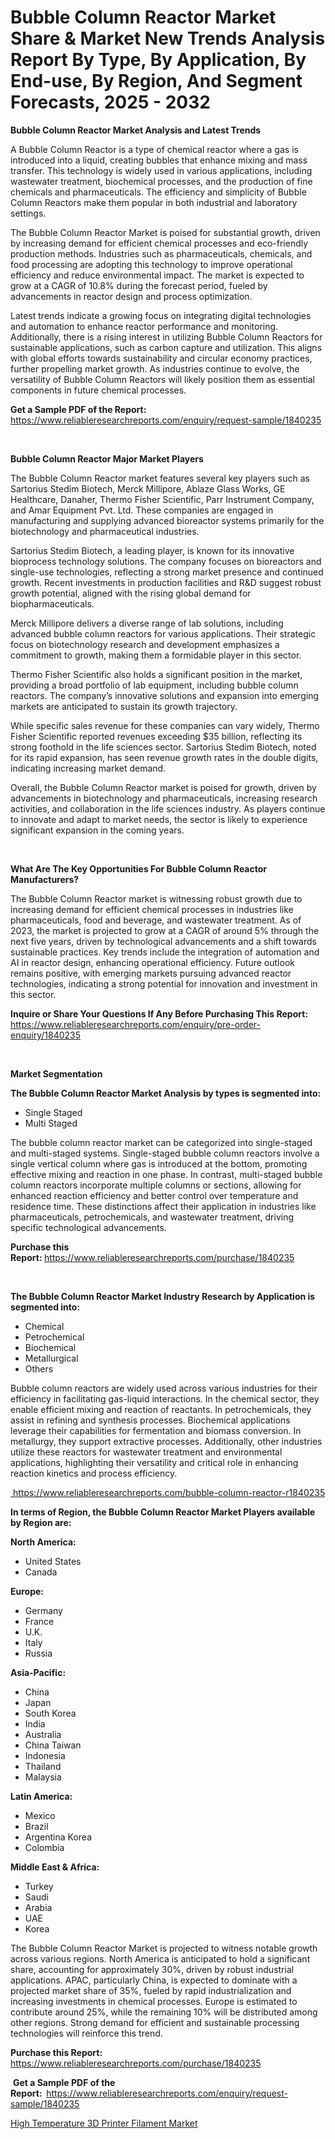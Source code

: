 <p><h1>Bubble Column Reactor Market Share & Market New Trends Analysis Report By Type, By Application, By End-use, By Region, And Segment Forecasts, 2025 - 2032</h1></p><p><strong>Bubble Column Reactor Market Analysis and Latest Trends</strong></p>
<p><p>A Bubble Column Reactor is a type of chemical reactor where a gas is introduced into a liquid, creating bubbles that enhance mixing and mass transfer. This technology is widely used in various applications, including wastewater treatment, biochemical processes, and the production of fine chemicals and pharmaceuticals. The efficiency and simplicity of Bubble Column Reactors make them popular in both industrial and laboratory settings.</p><p>The Bubble Column Reactor Market is poised for substantial growth, driven by increasing demand for efficient chemical processes and eco-friendly production methods. Industries such as pharmaceuticals, chemicals, and food processing are adopting this technology to improve operational efficiency and reduce environmental impact. The market is expected to grow at a CAGR of 10.8% during the forecast period, fueled by advancements in reactor design and process optimization.</p><p>Latest trends indicate a growing focus on integrating digital technologies and automation to enhance reactor performance and monitoring. Additionally, there is a rising interest in utilizing Bubble Column Reactors for sustainable applications, such as carbon capture and utilization. This aligns with global efforts towards sustainability and circular economy practices, further propelling market growth. As industries continue to evolve, the versatility of Bubble Column Reactors will likely position them as essential components in future chemical processes.</p></p>
<p><strong>Get a Sample PDF of the Report:&nbsp;</strong> <a href="https://www.reliableresearchreports.com/enquiry/request-sample/1840235?utm_campaign=3309&utm_medium=2&utm_source=Github&utm_content=ia&utm_term=02042025&utm_id=bubble-column-reactor">https://www.reliableresearchreports.com/enquiry/request-sample/1840235</a></p>
<p>&nbsp;</p>
<p><strong>Bubble Column Reactor Major Market Players</strong></p>
<p><p>The Bubble Column Reactor market features several key players such as Sartorius Stedim Biotech, Merck Millipore, Ablaze Glass Works, GE Healthcare, Danaher, Thermo Fisher Scientific, Parr Instrument Company, and Amar Equipment Pvt. Ltd. These companies are engaged in manufacturing and supplying advanced bioreactor systems primarily for the biotechnology and pharmaceutical industries.</p><p>Sartorius Stedim Biotech, a leading player, is known for its innovative bioprocess technology solutions. The company focuses on bioreactors and single-use technologies, reflecting a strong market presence and continued growth. Recent investments in production facilities and R&D suggest robust growth potential, aligned with the rising global demand for biopharmaceuticals.</p><p>Merck Millipore delivers a diverse range of lab solutions, including advanced bubble column reactors for various applications. Their strategic focus on biotechnology research and development emphasizes a commitment to growth, making them a formidable player in this sector.</p><p>Thermo Fisher Scientific also holds a significant position in the market, providing a broad portfolio of lab equipment, including bubble column reactors. The company’s innovative solutions and expansion into emerging markets are anticipated to sustain its growth trajectory.</p><p>While specific sales revenue for these companies can vary widely, Thermo Fisher Scientific reported revenues exceeding $35 billion, reflecting its strong foothold in the life sciences sector. Sartorius Stedim Biotech, noted for its rapid expansion, has seen revenue growth rates in the double digits, indicating increasing market demand.</p><p>Overall, the Bubble Column Reactor market is poised for growth, driven by advancements in biotechnology and pharmaceuticals, increasing research activities, and collaboration in the life sciences industry. As players continue to innovate and adapt to market needs, the sector is likely to experience significant expansion in the coming years.</p></p>
<p>&nbsp;</p>
<p><strong>What Are The Key Opportunities For Bubble Column Reactor Manufacturers?</strong></p>
<p><p>The Bubble Column Reactor market is witnessing robust growth due to increasing demand for efficient chemical processes in industries like pharmaceuticals, food and beverage, and wastewater treatment. As of 2023, the market is projected to grow at a CAGR of around 5% through the next five years, driven by technological advancements and a shift towards sustainable practices. Key trends include the integration of automation and AI in reactor design, enhancing operational efficiency. Future outlook remains positive, with emerging markets pursuing advanced reactor technologies, indicating a strong potential for innovation and investment in this sector.</p></p>
<p><strong>Inquire or Share Your Questions If Any Before Purchasing This Report:</strong> <a href="https://www.reliableresearchreports.com/enquiry/pre-order-enquiry/1840235?utm_campaign=3309&utm_medium=2&utm_source=Github&utm_content=ia&utm_term=02042025&utm_id=bubble-column-reactor">https://www.reliableresearchreports.com/enquiry/pre-order-enquiry/1840235</a></p>
<p>&nbsp;</p>
<p><strong>Market Segmentation</strong></p>
<p><strong>The Bubble Column Reactor Market Analysis by types is segmented into:</strong></p>
<p><ul><li>Single Staged</li><li>Multi Staged</li></ul></p>
<p><p>The bubble column reactor market can be categorized into single-staged and multi-staged systems. Single-staged bubble column reactors involve a single vertical column where gas is introduced at the bottom, promoting effective mixing and reaction in one phase. In contrast, multi-staged bubble column reactors incorporate multiple columns or sections, allowing for enhanced reaction efficiency and better control over temperature and residence time. These distinctions affect their application in industries like pharmaceuticals, petrochemicals, and wastewater treatment, driving specific technological advancements.</p></p>
<p><strong>Purchase this Report:&nbsp;</strong><a href="https://www.reliableresearchreports.com/purchase/1840235?utm_campaign=3309&utm_medium=2&utm_source=Github&utm_content=ia&utm_term=02042025&utm_id=bubble-column-reactor">https://www.reliableresearchreports.com/purchase/1840235</a></p>
<p>&nbsp;</p>
<p><strong>The Bubble Column Reactor Market Industry Research by Application is segmented into:</strong></p>
<p><ul><li>Chemical</li><li>Petrochemical</li><li>Biochemical</li><li>Metallurgical</li><li>Others</li></ul></p>
<p><p>Bubble column reactors are widely used across various industries for their efficiency in facilitating gas-liquid interactions. In the chemical sector, they enable efficient mixing and reaction of reactants. In petrochemicals, they assist in refining and synthesis processes. Biochemical applications leverage their capabilities for fermentation and biomass conversion. In metallurgy, they support extractive processes. Additionally, other industries utilize these reactors for wastewater treatment and environmental applications, highlighting their versatility and critical role in enhancing reaction kinetics and process efficiency.</p></p>
<p><a href="https://www.reliableresearchreports.com/bubble-column-reactor-r1840235?utm_campaign=3309&utm_medium=2&utm_source=Github&utm_content=ia&utm_term=02042025&utm_id=bubble-column-reactor">&nbsp;https://www.reliableresearchreports.com/bubble-column-reactor-r1840235</a></p>
<p><strong>In terms of Region, the Bubble Column Reactor Market Players available by Region are:</strong></p>
<p>
    <p> <strong> North America: </strong>
        <ul>
            <li>United States</li>
            <li>Canada</li>
        </ul>
        </p> 
    <p> <strong> Europe: </strong>
        <ul>
            <li>Germany</li>
            <li>France</li>
            <li>U.K.</li>
            <li>Italy</li>
            <li>Russia</li>
        </ul>
        </p> 
    <p> <strong> Asia-Pacific: </strong>
        <ul>
            <li>China</li>
            <li>Japan</li>
            <li>South Korea</li>
            <li>India</li>
            <li>Australia</li>
            <li>China Taiwan</li>
            <li>Indonesia</li>
            <li>Thailand</li>
            <li>Malaysia</li>
        </ul>
        </p> 
    <p> <strong> Latin America: </strong>
        <ul>
            <li>Mexico</li>
            <li>Brazil</li>
            <li>Argentina Korea</li>
            <li>Colombia</li>
        </ul>
        </p> 
    <p> <strong> Middle East & Africa: </strong>
        <ul>
            <li>Turkey</li>
            <li>Saudi</li>
            <li>Arabia</li>
            <li>UAE</li>
            <li>Korea</li>
        </ul>
    </p>
    </p>
<p><p>The Bubble Column Reactor Market is projected to witness notable growth across various regions. North America is anticipated to hold a significant share, accounting for approximately 30%, driven by robust industrial applications. APAC, particularly China, is expected to dominate with a projected market share of 35%, fueled by rapid industrialization and increasing investments in chemical processes. Europe is estimated to contribute around 25%, while the remaining 10% will be distributed among other regions. Strong demand for efficient and sustainable processing technologies will reinforce this trend.</p></p>
<p><strong>Purchase this Report: </strong><a href="https://www.reliableresearchreports.com/purchase/1840235?utm_campaign=3309&utm_medium=2&utm_source=Github&utm_content=ia&utm_term=02042025&utm_id=bubble-column-reactor">https://www.reliableresearchreports.com/purchase/1840235</a></p>
<p>&nbsp;<strong>Get a Sample PDF of the Report:&nbsp;&nbsp;</strong><a href="https://www.reliableresearchreports.com/enquiry/request-sample/1840235?utm_campaign=3309&utm_medium=2&utm_source=Github&utm_content=ia&utm_term=02042025&utm_id=bubble-column-reactor">https://www.reliableresearchreports.com/enquiry/request-sample/1840235</a></p>
<p><strong></strong></p>
<p><p><a href="https://github.com/maseykokosq1/Market-Research-Report-List-1/blob/main/high-temperature-3d-printer-filament-market.md?utm_campaign=3309&utm_medium=2&utm_source=Github&utm_content=ia&utm_term=02042025&utm_id=bubble-column-reactor">High Temperature 3D Printer Filament Market</a></p></p>